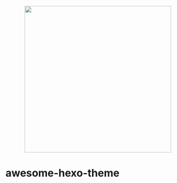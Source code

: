 <p align="center">
<img width="400" src="https://github.com/devjin0617/awesome-hexo-teheme/blob/master/logo.png?raw=true">
</p>

# awesome-hexo-theme
